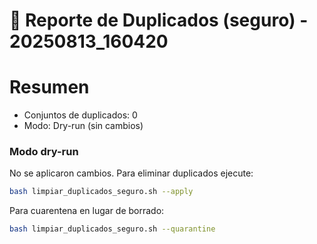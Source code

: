 # 🧹 Reporte de Duplicados (seguro) - 20250813_160420


# Resumen
- Conjuntos de duplicados: 0
- Modo: Dry-run (sin cambios)

### Modo dry-run

No se aplicaron cambios. Para eliminar duplicados ejecute:

```bash
bash limpiar_duplicados_seguro.sh --apply
```

Para cuarentena en lugar de borrado:

```bash
bash limpiar_duplicados_seguro.sh --quarantine
```
